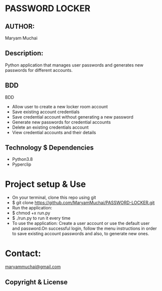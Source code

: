 # PASSWORD LOCKER
## AUTHOR: 
Maryam Muchai
## Description:
Python application that manages user passwords and generates new passwords for different accounts.
## BDD
BDD
* Allow user to create a new locker room account
* Save existing account credentials
* Save credential account without generating a new password
* Generate new passwords for credential accounts
* Delete an existing credentials account
* View credential accounts and their details
## Technology $ Dependencies
* Python3.8
* Pyperclip
# Project setup & Use
* On your terminal, clone this repo using git
* $ git clone https://github.com/MaryamMuchai/PASSWORD-LOCKER.git
* Run the application:
* $ chmod +x run.py
* $ ./run.py to run it every time
* To use the application: Create a user account or use the default user and password.On successful login, follow the menu instructions in order to save existing account passwords and also, to generate new ones.
# Contact:
maryammuchai@gmail.com
## Copyright & License